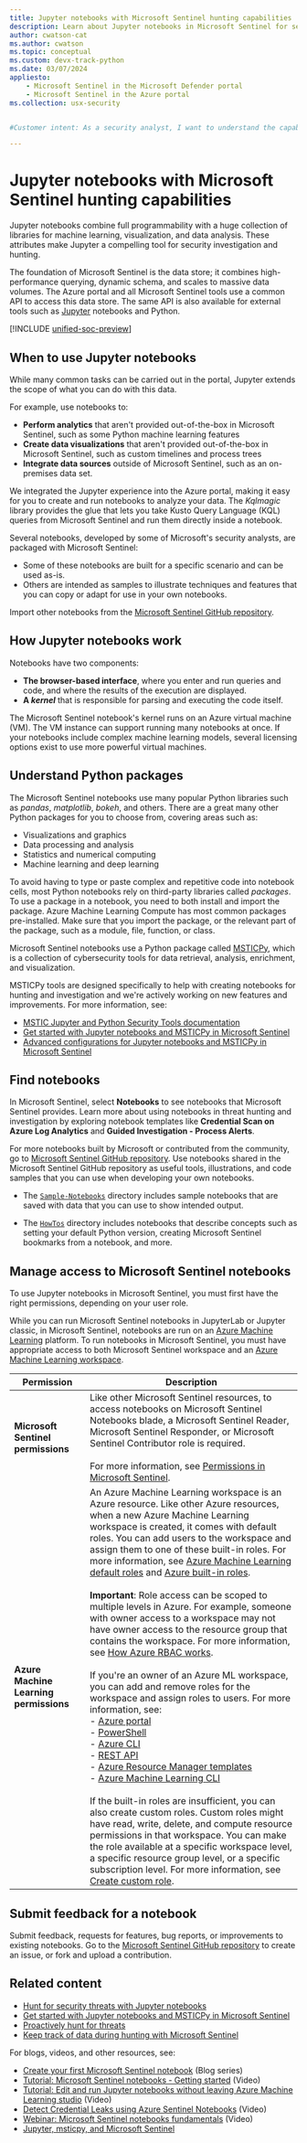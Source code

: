 ```yaml
---
title: Jupyter notebooks with Microsoft Sentinel hunting capabilities
description: Learn about Jupyter notebooks in Microsoft Sentinel for security hunting.
author: cwatson-cat
ms.author: cwatson
ms.topic: conceptual
ms.custom: devx-track-python
ms.date: 03/07/2024
appliesto:
    - Microsoft Sentinel in the Microsoft Defender portal
    - Microsoft Sentinel in the Azure portal
ms.collection: usx-security


#Customer intent: As a security analyst, I want to understand the capabilities of Jupyter notebooks so that I can decide if they'll enhance my threat hunting and investigation processes.

---
```


# Jupyter notebooks with Microsoft Sentinel hunting capabilities

Jupyter notebooks combine full programmability with a huge collection of libraries for machine learning, visualization, and data analysis. These attributes make Jupyter a compelling tool for security investigation and hunting.

The foundation of Microsoft Sentinel is the data store; it combines high-performance querying, dynamic schema, and scales to massive data volumes. The Azure portal and all Microsoft Sentinel tools use a common API to access this data store. The same API is also available for external tools such as [Jupyter](https://jupyter.org/) notebooks and Python.

[!INCLUDE [unified-soc-preview](includes/unified-soc-preview.md)]

## When to use Jupyter notebooks

While many common tasks can be carried out in the portal, Jupyter extends the scope of what you can do with this data.

For example, use notebooks to:

- **Perform analytics** that aren't provided out-of-the-box in Microsoft Sentinel, such as some Python machine learning features
- **Create data visualizations** that aren't provided out-of-the-box in Microsoft Sentinel, such as custom timelines and process trees
- **Integrate data sources** outside of Microsoft Sentinel, such as an on-premises data set.

We integrated the Jupyter experience into the Azure portal, making it easy for you to create and run notebooks to analyze your data. The *Kqlmagic* library provides the glue that lets you take Kusto Query Language (KQL) queries from Microsoft Sentinel and run them directly inside a notebook.

Several notebooks, developed by some of Microsoft's security analysts, are packaged with Microsoft Sentinel:

- Some of these notebooks are built for a specific scenario and can be used as-is.
- Others are intended as samples to illustrate techniques and features that you can copy or adapt for use in your own notebooks.

Import other notebooks from the [Microsoft Sentinel GitHub repository](https://github.com/Azure/Azure-Sentinel-Notebooks/).

## How Jupyter notebooks work

Notebooks have two components:

- **The browser-based interface**, where you enter and run queries and code, and where the results of the execution are displayed.
- **A *kernel*** that is responsible for parsing and executing the code itself.

The Microsoft Sentinel notebook's kernel runs on an Azure virtual machine (VM). The VM instance can support running many notebooks at once. If your notebooks include complex machine learning models, several licensing options exist to use more powerful virtual machines.

## Understand Python packages

The Microsoft Sentinel notebooks use many popular Python libraries such as *pandas*, *matplotlib*, *bokeh*, and others. There are a great many other Python packages for you to choose from, covering areas such as:

- Visualizations and graphics
- Data processing and analysis
- Statistics and numerical computing
- Machine learning and deep learning

To avoid having to type or paste complex and repetitive code into notebook cells, most Python notebooks rely on third-party libraries called *packages*. To use a package in a notebook, you need to both install and import the package. Azure Machine Learning Compute has most common packages pre-installed. Make sure that you import the package, or the relevant part of the package, such as a module, file, function, or class.

Microsoft Sentinel notebooks use a Python package called [MSTICPy](https://github.com/Microsoft/msticpy/), which is a collection of cybersecurity tools for data retrieval, analysis, enrichment, and visualization. 

MSTICPy tools are designed specifically to help with creating notebooks for hunting and investigation and we're actively working on new features and improvements. For more information, see:

- [MSTIC Jupyter and Python Security Tools documentation](https://msticpy.readthedocs.io/)
- [Get started with Jupyter notebooks and MSTICPy in Microsoft Sentinel](notebook-get-started.md)
- [Advanced configurations for Jupyter notebooks and MSTICPy in Microsoft Sentinel](notebooks-msticpy-advanced.md)

## Find notebooks

In Microsoft Sentinel, select **Notebooks** to see notebooks that Microsoft Sentinel provides. Learn more about using notebooks in threat hunting and investigation by exploring notebook templates like **Credential Scan on Azure Log Analytics** and **Guided Investigation - Process Alerts**.

For more notebooks built by Microsoft or contributed from the community, go to [Microsoft Sentinel GitHub repository](https://github.com/Azure/Azure-Sentinel-Notebooks/). Use notebooks shared in the Microsoft Sentinel GitHub repository as useful tools, illustrations, and code samples that you can use when developing your own notebooks.

- The [`Sample-Notebooks`](https://github.com/Azure/Azure-Sentinel-Notebooks/tree/master/tutorials-and-examples/example-notebooks) directory includes sample notebooks that are saved with data that you can use to show intended output.

- The [`HowTos`](https://github.com/Azure/Azure-Sentinel-Notebooks/tree/master/tutorials-and-examples/how-tos) directory includes notebooks that describe concepts such as setting your default Python version, creating Microsoft Sentinel bookmarks from a notebook, and more.

## Manage access to Microsoft Sentinel notebooks

To use Jupyter notebooks in Microsoft Sentinel, you must first have the right permissions, depending on your user role.

While you can run Microsoft Sentinel notebooks in JupyterLab or Jupyter classic, in Microsoft Sentinel, notebooks are run on an [Azure Machine Learning](/azure/machine-learning/overview-what-is-azure-machine-learning) platform. To run notebooks in Microsoft Sentinel, you must have appropriate access to both Microsoft Sentinel workspace and an [Azure Machine Learning workspace](/azure/machine-learning/concept-workspace).

|Permission  |Description  |
|---------|---------|
|**Microsoft Sentinel permissions**     |   Like other Microsoft Sentinel resources, to access notebooks on Microsoft Sentinel Notebooks blade, a Microsoft Sentinel Reader, Microsoft Sentinel Responder, or Microsoft Sentinel Contributor role is required. <br><br>For more information, see [Permissions in Microsoft Sentinel](roles.md).|
|**Azure Machine Learning permissions**     | An Azure Machine Learning workspace is an Azure resource. Like other Azure resources, when a new Azure Machine Learning workspace is created, it comes with default roles. You can add users to the workspace and assign them to one of these built-in roles. For more information, see [Azure Machine Learning default roles](/azure/machine-learning/how-to-assign-roles) and [Azure built-in roles](../role-based-access-control/built-in-roles.md). <br><br>   **Important**: Role access can be scoped to multiple levels in Azure. For example, someone with owner access to a workspace may not have owner access to the resource group that contains the workspace. For more information, see [How Azure RBAC works](../role-based-access-control/overview.md). <br><br>If you're an owner of an Azure ML workspace, you can add and remove roles for the workspace and assign roles to users. For more information, see:<br>    - [Azure portal](../role-based-access-control/role-assignments-portal.yml)<br>    - [PowerShell](../role-based-access-control/role-assignments-powershell.md)<br>    - [Azure CLI](../role-based-access-control/role-assignments-cli.md)<br>   - [REST API](../role-based-access-control/role-assignments-rest.md)<br>    - [Azure Resource Manager templates](../role-based-access-control/role-assignments-template.md)<br> - [Azure Machine Learning CLI ](/azure/machine-learning/how-to-assign-roles#manage-workspace-access)<br><br>If the built-in roles are insufficient, you can also create custom roles. Custom roles might have read, write, delete, and compute resource permissions in that workspace. You can make the role available at a specific workspace level, a specific resource group level, or a specific subscription level. For more information, see [Create custom role](/azure/machine-learning/how-to-assign-roles#create-custom-role). |

## Submit feedback for a notebook

Submit feedback, requests for features, bug reports, or improvements to existing notebooks. Go to the [Microsoft Sentinel  GitHub repository](https://github.com/Azure/Azure-Sentinel) to create an issue, or fork and upload a contribution.

## Related content

- [Hunt for security threats with Jupyter notebooks](notebooks-hunt.md)
- [Get started with Jupyter notebooks and MSTICPy in Microsoft Sentinel](notebook-get-started.md)
- [Proactively hunt for threats](hunting.md)
- [Keep track of data during hunting with Microsoft Sentinel](bookmarks.md)

For blogs, videos, and other resources, see:

- [Create your first Microsoft Sentinel notebook](https://techcommunity.microsoft.com/t5/microsoft-sentinel-blog/creating-your-first-microsoft-sentinel-notebook/ba-p/2977745) (Blog series)
- [Tutorial: Microsoft Sentinel notebooks - Getting started](https://www.youtube.com/watch?v=SaEQJfoe8Io) (Video)
- [Tutorial: Edit and run Jupyter notebooks without leaving Azure Machine Learning studio](https://www.youtube.com/watch?v=AAj-Fz0uCNk) (Video)
- [Detect Credential Leaks using Azure Sentinel Notebooks](https://www.youtube.com/watch?v=OWjXee8o04M) (Video)
- [Webinar: Microsoft Sentinel notebooks fundamentals](https://www.youtube.com/watch?v=rewdNeX6H94) (Video)
- [Jupyter, msticpy, and Microsoft Sentinel](https://msticpy.readthedocs.io/en/latest/getting_started/JupyterAndAzureSentinel.html)
